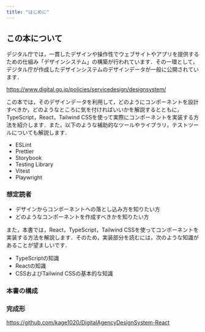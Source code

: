 ```yaml
---
title: "はじめに"
---
```


## この本について

デジタル庁では，一貫したデザインや操作性でウェブサイトやアプリを提供するための仕組み「デザインシステム」の構築が行われています．その一環として，デジタル庁が作成したデザインシステムのデザインデータが一般に公開されています．

https://www.digital.go.jp/policies/servicedesign/designsystem/

この本では，そのデザインデータを利用して，どのようにコンポーネントを設計すべきか，どのようなところに気を付ければいいかを解説するとともに，TypeScript，React，Tailwind CSSを使って実際にコンポーネントを実装する方法を紹介します．また，以下のような補助的なツールやライブラリ，テストツールについても解説します．

- ESLint
- Prettier
- Storybook
- Testing Library
- Vitest
- Playwright

### 想定読者

- デザインからコンポーネントへの落とし込み方を知りたい方
- どのようなコンポーネントを作成すべきかを知りたい方

また，本書では，React，TypeScript，Tailwind CSSを使ってコンポーネントを実装する方法を解説します．そのため，実装部分を読むには，次のような知識があることが望ましいです．

- TypeScriptの知識
- Reactの知識
- CSSおよびTailwind CSSの基本的な知識

### 本書の構成

### 完成形

https://github.com/kage1020/DigitalAgencyDesignSystem-React
